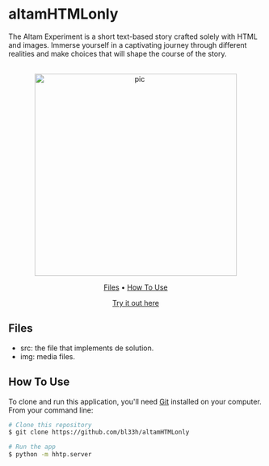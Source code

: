 # altamHTMLonly
The Altam Experiment is a short text-based story crafted solely with HTML and images. Immerse yourself in a captivating journey through different realities and make choices that will shape the course of the story.

<p align="center">
  <br>
  <img src="https://i.imgur.com/jpLGwIY.png" alt="pic" width="400">
  <br>
</p>
<p align="center" >
  <a href="#Files">Files</a> •
  <a href="#how-to-use">How To Use</a> 
</p>
<p align="center" >
<a href="https://altam.netlify.app/">Try it out here</a> 
</p>

## Files

- src: the file that implements de solution.
- img: media files.

## How To Use

To clone and run this application, you'll need [Git](https://git-scm.com) installed on your computer. From your command line:

```bash
# Clone this repository
$ git clone https://github.com/bl33h/altamHTMLonly

# Run the app
$ python -m hhtp.server
```

